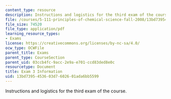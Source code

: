 ```yaml
---
content_type: resource
description: Instructions and logistics for the third exam of the course.
file: /courses/5-111-principles-of-chemical-science-fall-2008/13bd7395453603d7602601ada6bb5599_exam3info.pdf
file_size: 74520
file_type: application/pdf
learning_resource_types:
- Exams
license: https://creativecommons.org/licenses/by-nc-sa/4.0/
ocw_type: OCWFile
parent_title: Exams
parent_type: CourseSection
parent_uid: 03ccb4fc-9acc-2e9a-e701-ccd83ded8e0c
resourcetype: Document
title: Exam 3 Information
uid: 13bd7395-4536-03d7-6026-01ada6bb5599
---
```

Instructions and logistics for the third exam of the course.